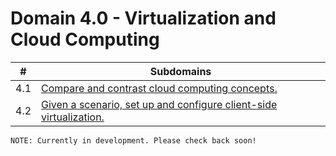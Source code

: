 # Domain 4.0 - Virtualization and Cloud Computing

| # | Subdomains   | 
|---|---|
|4.1 | [Compare and contrast cloud computing concepts.](https://github.com/erich-tech/A_Plus/tree/main/Core_1-Domain_4#readme) |
|4.2 | [Given a scenario, set up and configure client-side virtualization.](https://github.com/erich-tech/A_Plus/tree/main/Core_1-Domain_4#readme) |



```
NOTE: Currently in development. Please check back soon! 
```
